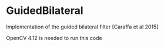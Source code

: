 # GuidedBilateral
Implementation of the guided bilateral filter [Caraffa et al 2015]

OpenCV 4.12 is needed to run this code

